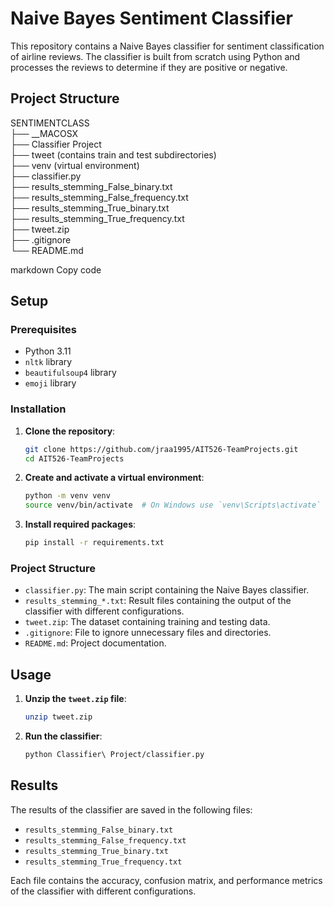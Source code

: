 # Naive Bayes Sentiment Classifier

This repository contains a Naive Bayes classifier for sentiment classification of airline reviews. The classifier is built from scratch using Python and processes the reviews to determine if they are positive or negative.

## Project Structure

SENTIMENTCLASS <br>
├── __MACOSX <br>
├── Classifier Project<br>
├── tweet (contains train and test subdirectories)<br>
├── venv (virtual environment)<br>
├── classifier.py<br>
├── results_stemming_False_binary.txt<br>
├── results_stemming_False_frequency.txt<br>
├── results_stemming_True_binary.txt<br>
├── results_stemming_True_frequency.txt<br>
├── tweet.zip<br>
├── .gitignore<br>
└── README.md<br>

markdown
Copy code

## Setup

### Prerequisites

- Python 3.11
- `nltk` library
- `beautifulsoup4` library
- `emoji` library

### Installation

1. **Clone the repository**:
    ```bash
    git clone https://github.com/jraa1995/AIT526-TeamProjects.git
    cd AIT526-TeamProjects
    ```

2. **Create and activate a virtual environment**:
    ```bash
    python -m venv venv
    source venv/bin/activate  # On Windows use `venv\Scripts\activate`
    ```

3. **Install required packages**:
    ```bash
    pip install -r requirements.txt
    ```

### Project Structure

- `classifier.py`: The main script containing the Naive Bayes classifier.
- `results_stemming_*.txt`: Result files containing the output of the classifier with different configurations.
- `tweet.zip`: The dataset containing training and testing data.
- `.gitignore`: File to ignore unnecessary files and directories.
- `README.md`: Project documentation.

## Usage

1. **Unzip the `tweet.zip` file**:
    ```bash
    unzip tweet.zip
    ```

2. **Run the classifier**:
    ```bash
    python Classifier\ Project/classifier.py
    ```

## Results

The results of the classifier are saved in the following files:
- `results_stemming_False_binary.txt`
- `results_stemming_False_frequency.txt`
- `results_stemming_True_binary.txt`
- `results_stemming_True_frequency.txt`

Each file contains the accuracy, confusion matrix, and performance metrics of the classifier with different configurations.

